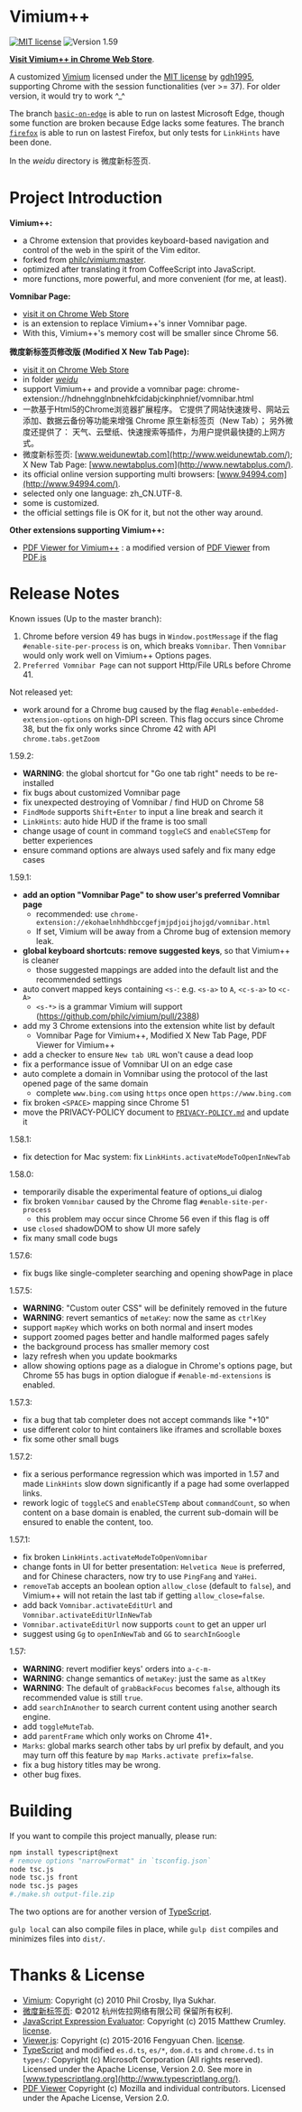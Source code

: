 Vimium++
========
[![MIT license](https://img.shields.io/badge/license-MIT-blue.svg)](LICENSE.txt)
![Version 1.59](https://img.shields.io/badge/release-1.59-orange.svg)

**[Visit Vimium++ in Chrome Web Store](https://chrome.google.com/webstore/detail/vimium%2B%2B/hfjbmagddngcpeloejdejnfgbamkjaeg)**.

A customized [Vimium](https://github.com/philc/vimium)
  licensed under the [MIT license](LICENSE.txt)
  by [gdh1995](https://github.com/gdh1995),
  supporting Chrome with the session functionalities (ver >= 37).
  For older version, it would try to work ^_^

The branch [`basic-on-edge`](https://github.com/gdh1995/vimium-plus/tree/basic-on-edge)
  is able to run on lastest Microsoft Edge,
  though some function are broken because Edge lacks some features.
The branch [`firefox`](https://github.com/gdh1995/vimium-plus/tree/firefox)
  is able to run on lastest Firefox, but only tests for `LinkHints` have been done.

In the *weidu* directory is 微度新标签页.


# Project Introduction

__Vimium++:__

* a Chrome extension that provides keyboard-based navigation and control
    of the web in the spirit of the Vim editor.
* forked from [philc/vimium:master](https://github.com/philc/vimium).
* optimized after translating it from CoffeeScript into JavaScript.
* more functions, more powerful, and more convenient (for me, at least).

__Vomnibar Page:__

* [visit it on Chrome Web Store](https://chrome.google.com/webstore/detail/vomnibar-page-for-vimium%20/ekohaelnhhdhbccgefjmjpdjoijhojgd)
* is an extension to replace Vimium++'s inner Vomnibar page.
* With this, Vimium++'s memory cost will be smaller since Chrome 56.

__微度新标签页修改版 (Modified X New Tab Page):__

* [visit it on Chrome Web Store](https://chrome.google.com/webstore/detail/微度新标签页修改版/hdnehngglnbnehkfcidabjckinphnief)
* in folder [*weidu*](https://github.com/gdh1995/vimium-plus/tree/master/weidu)
* support Vimium++ and provide a vomnibar page: chrome-extension://hdnehngglnbnehkfcidabjckinphnief/vomnibar.html
* 一款基于Html5的Chrome浏览器扩展程序。
  它提供了网站快速拨号、网站云添加、数据云备份等功能来增强 Chrome
    原生新标签页（New Tab）；
  另外微度还提供了：
    天气、云壁纸、快速搜索等插件，为用户提供最快捷的上网方式。
* 微度新标签页: [www.weidunewtab.com](http://www.weidunewtab.com/);
    X New Tab Page: [www.newtabplus.com](http://www.newtabplus.com/).
* its official online version supporting multi browsers:
    [www.94994.com](http://www.94994.com/).
* selected only one language: zh_CN.UTF-8.
* some is customized.
* the official settings file is OK for it, but not the other way around.

__Other extensions supporting Vimium++:__

* [PDF Viewer for Vimium++](https://chrome.google.com/webstore/detail/pdf-viewer-for-vimium%20%20/nacjakoppgmdcpemlfnfegmlhipddanj)
    : a modified version of [PDF Viewer](https://chrome.google.com/webstore/detail/pdf-viewer/oemmndcbldboiebfnladdacbdfmadadm)
    from [PDF.js](https://github.com/mozilla/pdf.js/)

# Release Notes

Known issues (Up to the master branch):
1. Chrome before version 49 has bugs in `Window.postMessage` if the flag `#enable-site-per-process` is on,
which breaks `Vomnibar`. Then `Vomnibar` would only work well on Vimium++ Options pages.
2. `Preferred Vomnibar Page` can not support Http/File URLs before Chrome 41.

Not released yet:
* work around for a Chrome bug caused by the flag `#enable-embedded-extension-options` on high-DPI screen.
  This flag occurs since Chrome 38, but the fix only works since Chrome 42 with API `chrome.tabs.getZoom`

1.59.2:
* **WARNING**: the global shortcut for "Go one tab right" needs to be re-installed
* fix bugs about customized Vomnibar page
* fix unexpected destroying of Vomnibar / find HUD on Chrome 58
* `FindMode` supports `Shift+Enter` to input a line break and search it
* `LinkHints`: auto hide HUD if the frame is too small
* change usage of count in command `toggleCS` and `enableCSTemp` for better experiences
* ensure command options are always used safely and fix many edge cases

1.59.1:
* **add an option "Vomnibar Page" to show user's preferred Vomnibar page**
  * recommended: use `chrome-extension://ekohaelnhhdhbccgefjmjpdjoijhojgd/vomnibar.html`
  * If set, Vimium will be away from a Chrome bug of extension memory leak.
* **global keyboard shortcuts: remove suggested keys**, so that Vimium++ is cleaner
  * those suggested mappings are added into the default list and the recommended settings
* auto convert mapped keys containing `<s-`: e.g. `<s-a>` to `A`, `<c-s-a>` to `<c-A>`
  * `<s-*>` is a grammar Vimium will support (https://github.com/philc/vimium/pull/2388)
* add my 3 Chrome extensions into the extension white list by default
  * Vomnibar Page for Vimium++, Modified X New Tab Page, PDF Viewer for Vimium++
* add a checker to ensure `New tab URL` won't cause a dead loop
* fix a performance issue of Vomnibar UI on an edge case
* auto complete a domain in Vomnibar using
    the protocol of the last opened page of the same domain
  * complete `www.bing.com` using `https` once open `https://www.bing.com`
* fix broken `<SPACE>` mapping since Chrome 51
* move the PRIVACY-POLICY document to [`PRIVACY-POLICY.md`](PRIVACY-POLICY.md) and update it

1.58.1:
* fix detection for Mac system: fix `LinkHints.activateModeToOpenInNewTab`

1.58.0:
* temporarily disable the experimental feature of options_ui dialog
* fix broken `Vomnibar` caused by the Chrome flag `#enable-site-per-process`
  * this problem may occur since Chrome 56 even if this flag is off
* use `closed` shadowDOM to show UI more safely
* fix many small code bugs

1.57.6:
* fix bugs like single-completer searching and opening showPage in place

1.57.5:
* **WARNING**: "Custom outer CSS" will be definitely removed in the future
* **WARNING**: revert semantics of `metaKey`: now the same as `ctrlKey`
* support `mapKey` which works on both normal and insert modes
* support zoomed pages better and handle malformed pages safely
* the background process has smaller memory cost
* lazy refresh when you update bookmarks
* allow showing options page as a dialogue in Chrome's options page,
  but Chrome 55 has bugs in option dialogue if `#enable-md-extensions` is enabled.

1.57.3:
* fix a bug that tab completer does not accept commands like "+10"
* use different color to hint containers like iframes and scrollable boxes
* fix some other small bugs

1.57.2:
* fix a serious performance regression which was imported in 1.57 and made
  `LinkHints` slow down significantly if a page had some overlapped links.
* rework logic of `toggleCS` and `enableCSTemp` about `commandCount`,
  so when content on a base domain is enabled, the current sub-domain
    will be ensured to enable the content, too.

1.57.1:
* fix broken `LinkHints.activateModeToOpenVomnibar`
* change fonts in UI for better presentation: `Helvetica Neue` is preferred,
  and for Chinese characters, now try to use `PingFang` and `YaHei`.
* `removeTab` accepts an boolean option `allow_close` (default to `false`),
  and Vimium++ will not retain the last tab if getting `allow_close=false`.
* add back `Vomnibar.activateEditUrl` and `Vomnibar.activateEditUrlInNewTab`
* `Vomnibar.activateEditUrl` now supports `count` to get an upper url
* suggest using `Gg` to `openInNewTab` and `GG` to `searchInGoogle`

1.57:
* **WARNING**: revert modifier keys' orders into `a-c-m-`
* **WARNING**: change semantics of `metaKey`: just the same as `altKey`
* **WARNING**: The default of `grabBackFocus` becomes `false`,
  although its recommended value is still `true`.
* add `searchInAnother` to search current content using another search engine.
* add `toggleMuteTab`.
* add `parentFrame` which only works on Chrome 41+.
* `Marks`: global marks search other tabs by url prefix by default,
  and you may turn off this feature by `map Marks.activate prefix=false`.
* fix a bug history titles may be wrong.
* other bug fixes.

# Building

If you want to compile this project manually, please run:

``` bash
npm install typescript@next
# remove options "narrowFormat" in `tsconfig.json`
node tsc.js
node tsc.js front
node tsc.js pages
#./make.sh output-file.zip
```

The two options are for another version of [TypeScript](https://github.com/gdh1995/TypeScript).

`gulp local` can also compile files in place, while `gulp dist` compiles and minimizes files into `dist/`.

# Thanks & License

* [Vimium](https://github.com/philc/vimium):
  Copyright (c) 2010 Phil Crosby, Ilya Sukhar.
* [微度新标签页](http://www.weidunewtab.com/):
  ©2012 杭州佐拉网络有限公司 保留所有权利.
* [JavaScript Expression Evaluator](https://github.com/silentmatt/expr-eval):
  Copyright (c) 2015 Matthew Crumley.
  [license](https://github.com/silentmatt/expr-eval/blob/master/LICENSE.txt).
* [Viewer.js](https://github.com/fengyuanchen/viewerjs):
  Copyright (c) 2015-2016 Fengyuan Chen.
  [license](https://github.com/fengyuanchen/viewerjs/blob/master/LICENSE).
* [TypeScript](https://github.com/Microsoft/TypeScript)
    and modified `es.d.ts`, `es/*`, `dom.d.ts` and `chrome.d.ts` in `types/`:
  Copyright (c) Microsoft Corporation (All rights reserved).
  Licensed under the Apache License, Version 2.0.
  See more in [www.typescriptlang.org](http://www.typescriptlang.org/).
* [PDF Viewer](https://github.com/mozilla/pdf.js/)
  Copyright (c) Mozilla and individual contributors.
  Licensed under the Apache License, Version 2.0.

